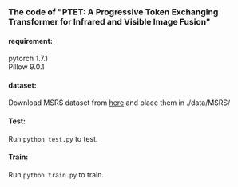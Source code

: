 ### The code of "PTET: A Progressive Token Exchanging Transformer for Infrared and Visible Image Fusion"

#### requirement:
pytorch 1.7.1  
Pillow 9.0.1  

#### dataset:
Download MSRS dataset from [here](https://github.com/Linfeng-Tang/MSRS) and place them in ./data/MSRS/  

#### Test:
Run `python test.py` to test.  

#### Train:
Run `python train.py` to train.  
